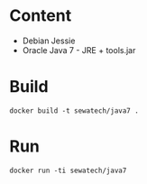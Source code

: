 # Content

* Debian Jessie
* Oracle Java 7 - JRE + tools.jar

# Build

	docker build -t sewatech/java7 .

# Run

    docker run -ti sewatech/java7

